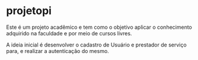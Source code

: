 # projetopi
Este é um projeto acadêmico e tem como o objetivo aplicar o conhecimento adquirido na faculdade e por meio de cursos livres. 

A ideia inicial é desenvolver o cadastro de Usuário e prestador de serviço para, e realizar a autenticação do mesmo.
